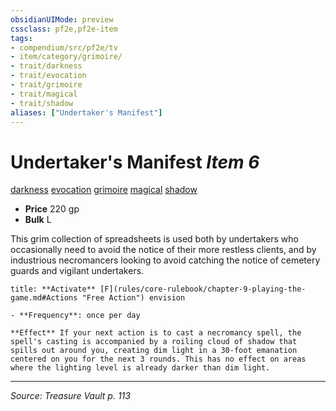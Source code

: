 ```yaml
---
obsidianUIMode: preview
cssclass: pf2e,pf2e-item
tags:
- compendium/src/pf2e/tv
- item/category/grimoire/
- trait/darkness
- trait/evocation
- trait/grimoire
- trait/magical
- trait/shadow
aliases: ["Undertaker's Manifest"]
---
```

# Undertaker's Manifest *Item 6*  
[darkness](rules/traits/darkness.md "Darkness Effect Trait")  [evocation](rules/traits/evocation.md "Evocation School Trait")  [grimoire](rules/traits/grimoire-som.md "Grimoire Item Trait")  [magical](rules/traits/magical.md "Magical Item Trait")  [shadow](rules/traits/shadow.md "Shadow General Trait")  

- **Price** 220 gp
- **Bulk** L

This grim collection of spreadsheets is used both by undertakers who occasionally need to avoid the notice of their more restless clients, and by industrious necromancers looking to avoid catching the notice of cemetery guards and vigilant undertakers.

```ad-embed-ability
title: **Activate** [F](rules/core-rulebook/chapter-9-playing-the-game.md#Actions "Free Action") envision

- **Frequency**: once per day

**Effect** If your next action is to cast a necromancy spell, the spell's casting is accompanied by a roiling cloud of shadow that spills out around you, creating dim light in a 30-foot emanation centered on you for the next 3 rounds. This has no effect on areas where the lighting level is already darker than dim light.
```


---
*Source: Treasure Vault p. 113*